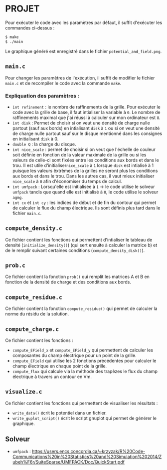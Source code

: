 # PROJET

Pour exécuter le code avec les paramètres par défaut, il suffit d'exécuter les commandes ci-dessus : 
```bash
$ make
$ ./main
```
Le graphique généré est enregistré dans le fichier `potential_and_field.png`.

## `main.c`
Pour changer les paramètres de l'exécution, il suffit de modifier le fichier `main.c` et de recompiler le code avec la commande `make`.

### Expliquation des paramètres : 
- `int refinement` : le nombre de raffinements de la grille. Pour exécuter le code avec la grille de base, il faut intialiser la variable à `0`. Le nombre de raffinements maximal que j'ai réussi à calculer sur mon ordinateur est `8`.
- `int disk` : Permet de choisir si on veut une densité de charge nulle partout (sauf aux bords) en intialisant `disk` à `1` ou si on veut une densité de charge nulle partout sauf sur le disque mentionné dans les consignes en initialisant `disk` à 0.
- `double Q` : la charge du disque.
- `int nice_scale` : permet de choisir si on veut que l'échelle de couleur soit définie en fonction de la valeur maximale de la grille ou si les valeurs de celle-ci sont fixées entre les conditions aux bords et dans le trou. Il est utile d'initialiser`nice_scale` à `1` lorsque `disk` est intialisé à 1 puisque les valeurs êxtrèmes de la grilles ne seront plus les conditions aux bords et dans le trou. Dans les autres cas, il vaut mieux initialiser `nice_scale` à `0` afin d'économiser du temps de calcul.
- `int umfpack` : Lorsqu'elle est initialisée à `1` -> le code utilise le solveur `umfpack` tandis que quand elle est initialisé à `0`, le code utilise le solveur `agmg`.
- `int cx` et `int cy` : les indices de début et de fin du contour qui permet de calculer le flux du champ électrique. Ils sont définis plus tard dans le fichier `main.c`.

## `compute_density.c`
Ce fichier contient les fonctions qui permettent d'intialiser le tableau de densité (`initialize_density()`) (qui sert ensuite à calculer la matrice b) et de le remplir suivant certaines conditions (`compute_density_disk()`).

## `prob.c`
Ce fichier contient la fonction `prob()` qui remplit les matrices A et B en fonction de la densité de charge et des conditions aux bords.

## `compute_residue.c`
Ce fichier contient la fonction `compute_residue()` qui permet de calculer la norme du résidu de la solution.

## `compute_charge.c`
Ce fichier contient les fonctions : 
- `compute_EField_x` et `compute_EField_y` qui permettent de calculer les composantes du champ électrique pour un point de la grille.
- `compute_EField` qui utilise les 2 fonctions précédentes pour calculer le champ électrique en chaque point de la grille. 
- `compute_flux` qui calcule via la méthode des trapèzes le flux du champ électrique à travers un contour en Vm.

## `visualize.c`
Ce fichier contient les fonctions qui permettent de visualiser les résultats :
- `write_data()` écrit le potentiel dans un fichier.
- `write_guplot_script()` écrit le script gnuplot qui permet de générer le graphique.

## Solveur
- `umfpack` : https://users.encs.concordia.ca/~krzyzak/R%20Code-Communications%20in%20Statistics%20and%20Simulation%202014/Zubeh%F6r/SuiteSparse/UMFPACK/Doc/QuickStart.pdf
